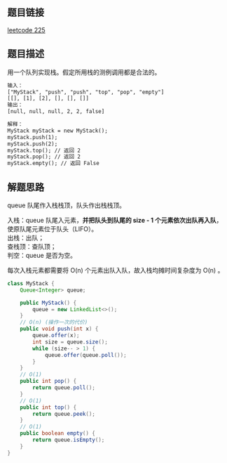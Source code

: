 ## 题目链接

[leetcode 225](https://leetcode.cn/problems/implement-stack-using-queues/)

## 题目描述

用一个队列实现栈。假定所用栈的测例调用都是合法的。

```html
输入：
["MyStack", "push", "push", "top", "pop", "empty"]
[[], [1], [2], [], [], []]
输出：
[null, null, null, 2, 2, false]

解释：
MyStack myStack = new MyStack();
myStack.push(1);
myStack.push(2);
myStack.top(); // 返回 2
myStack.pop(); // 返回 2
myStack.empty(); // 返回 False
```

## 解题思路

queue 队尾作入栈栈顶，队头作出栈栈顶。  

入栈：queue 队尾入元素，**并把队头到队尾的 size - 1 个元素依次出队再入队**，使原队尾元素位于队头（LIFO）。  
出栈：出队；  
查栈顶：查队顶；  
判空：queue 是否为空。

每次入栈元素都需要将 O(n) 个元素出队入队，故入栈均摊时间复杂度为 O(n) 。

```java
class MyStack {
    Queue<Integer> queue;

    public MyStack() {
        queue = new LinkedList<>();
    }
    // O(n) (操作一次的代价)  
    public void push(int x) {
        queue.offer(x);
        int size = queue.size();
        while (size-- > 1) {
            queue.offer(queue.poll());
        }
    }
    // O(1)
    public int pop() {
        return queue.poll();
    }
    // O(1)
    public int top() {
        return queue.peek();
    }
    // O(1)
    public boolean empty() {
        return queue.isEmpty();
    }
}
```

